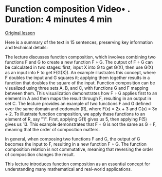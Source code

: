 # Function composition Video• . Duration: 4 minutes 4 min

[Original lesson](https://www.coursera.org/learn/uol-discrete-mathematics/lecture/GAd9B/function-composition)

Here is a summary of the text in 15 sentences, preserving key information and technical details:

The lecture discusses function composition, which involves combining two functions F and G to create a new function F ∘ G. The output of F ∘ G can be calculated in two stages: first, input X into G to get G(X), then use G(X) as an input into F to get F(G(X)). An example illustrates this concept, where F doubles the input and G squares it; applying them together results in a function that doubles the square of the input. Function composition can be visualized using three sets A, B, and C, with functions G and F mapping between them. This visualization demonstrates how F ∘ G applies first to an element in A and then maps the result through F, resulting in an output in set C. The lecture provides an example of two functions F and G defined over the same domain and codomain (R), where F(x) = 2x + 3 and G(x) = 3x + 2. To illustrate function composition, we apply these functions to an element of R, say "1". First, applying G(1) gives us 5, then applying F(5) gives us 13. This example demonstrates that F ∘ G is not the same as G ∘ F, meaning that the order of composition matters.

In general, when composing two functions F and G, the output of G becomes the input to F, resulting in a new function F ∘ G. The function composition relation is not commutative, meaning that reversing the order of composition changes the result.

This lecture introduces function composition as an essential concept for understanding many mathematical and real-world applications.

